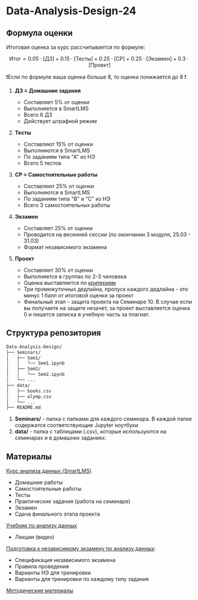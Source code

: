 # Data-Analysis-Design-24

## Формула оценки
Итоговая оценка за курс рассчитывается по формуле:

$$\text{Итог} = 0.05 \cdot [\text{ДЗ}] + 0.15 \cdot [\text{Тесты}] + 0.25 \cdot [\text{СР}] + 0.25 \cdot [\text{Экзамен}] + 0.3 \cdot [\text{Проект}]$$

❗️Если по формуле ваша оценка больше 8, то оценка понижается до 8 ❗️

1. **ДЗ = Домашние задания**
    - Составляет 5% от оценки
    - Выполняется в SmartLMS
    - Всего 6 ДЗ
    - Действует штрафной режим

2. **Тесты**
    - Составляют 15% от оценки
    - Выполняются в SmartLMS
    - По заданиям типа "А" из НЭ
    - Всего 5 тестов

3. **СР = Самостоятельные работы**
    - Составляют 25% от оценки
    - Выполняются в SmartLMS
    - По заданиям типа "В" и "С" из НЭ
    - Всего 3 самостоятельных работы

4. **Экзамен**
    - Составляет 25% от оценки
    - Проводится на весенней сессии (по окончании 3 модуля, 25.03 - 31.03)
    - Формат независимого экзамена

7. **Проект**
    - Составляет 30% от оценки
    - Выполняется в группах по 2-3 человека
    - Оценка выставляется по [критериям](https://edu.hse.ru/pluginfile.php/3712884/mod_resource/content/1/%D0%9F%D1%80%D0%BE%D0%B5%D0%BA%D1%82%20%282%29.pdf)
    - Три промежуточных дедлайна, пропуск каждого дедлайна - это минус 1 балл от итоговой оценки за проект
    - Финальный этап - защита проекта на Семинаре 10. В случае если вы получаете на защите незачет, за проект выставляется оценка 0 и пишется записка в учебную часть за плагиат. 


## Структура репозитория

```markdown
Data-Analysis-Design/
├── Seminars/
│   ├── Sem1/
│   │   └── Sem1.ipynb
│   ├── Sem2/
│   │   └── Sem2.ipynb
│   └── ...
├── data/
│   ├── books.csv
│   ├── olymp.csv
│   └── ...
├── README.md
```
1. **Seminars/** - папка с папками для каждого семинара. В каждой папке содержатся соответствующие Jupyter ноутбуки
2. **data/** - папка с таблицами (.csv), которые используются на семинарах и в домашних заданиях:

## Материалы
[Курс анализа данных (SmartLMS)](https://edu.hse.ru/course/view.php?id=221485)
- Домашние работы
- Самостоятельные работы
- Тесты
- Практические задания (работа на семинаре)
- Экзамен
- Сдача финального этапа проекта

[Учебник по анализу данных](https://edu.hse.ru/course/view.php?id=136231)
- Лекции (видео)

[Подготовка к независимому экзамену по анализу данных](https://edu.hse.ru/course/view.php?id=198011):
- Спецификация независимого экзамена
- Правила проведения
- Варианты НЭ для тренировки
- Варианты для тренировки по каждому типу задания

[Методические материалы](https://edu.hse.ru/pluginfile.php/3446727/mod_resource/content/5/DA_ELEM_CS.pdf)


